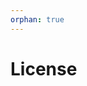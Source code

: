 ```yaml
---
orphan: true
---
```


# License

```{include} ../LICENSE

```
                                                                                                                                                                                                                                                                                 